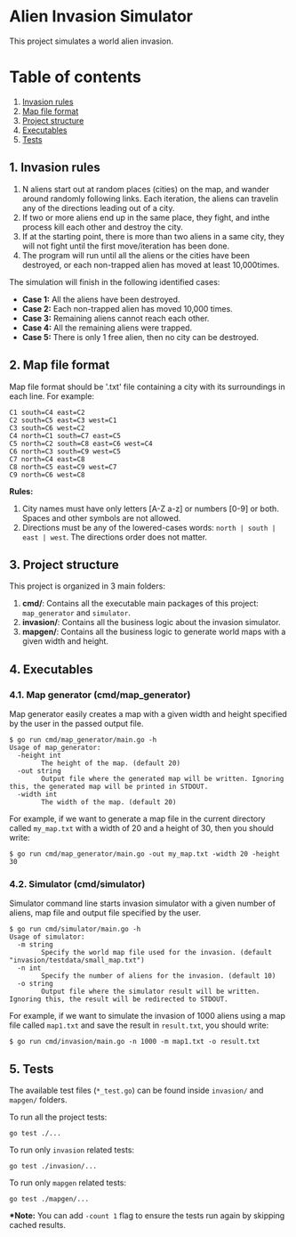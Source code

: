 # Alien Invasion Simulator

This project simulates a world alien invasion.

# Table of contents

1. [Invasion rules](#1-invasion-rules)
2. [Map file format](#2-map-file-format)
3. [Project structure](#3-project-structure)
4. [Executables](#4-executables)
5. [Tests](#5-tests)

## 1. Invasion rules

1. N ​aliens​ ​start​ ​out​ ​at​ ​random​ ​places (cities) ​on​ ​the​ ​map,​ ​and​ ​wander​ ​around​ ​randomly following​ ​links.​ ​Each​ ​iteration,​ ​the​ ​aliens​ ​can​ ​travel​ ​in​ ​any​ ​of​ ​the​ ​directions leading​ ​out​ ​of​ ​a​ ​city.​
2. If two or more aliens end up in​ ​the​ ​same​ ​place,​ ​they​ ​fight,​ ​and​ ​in​ ​the​ ​process​ ​kill each​ ​other​ ​and​ ​destroy​ ​the​ ​city.​
3. If at the starting point, there is more than two aliens in a same city, they will not fight until the first move/iteration has been done.
4. The​ ​program​ ​will ​run​ ​until​ ​all​ ​the​ ​aliens or the cities​ ​have​ ​been destroyed,​ ​or​ ​each​ ​non-trapped alien​ ​has​ ​moved​ ​at​ ​least​ ​10,000​ ​times.

The simulation will finish in the following identified cases:

- **Case 1:** All the aliens have been destroyed.
- **Case 2:** Each non-trapped alien has moved 10,000 times.
- **Case 3:** Remaining aliens cannot reach each other.
- **Case 4:** All the remaining aliens were trapped.
- **Case 5:** There is only 1 free alien, then no city can be destroyed.

## 2. Map file format

Map file format should be '.txt' file containing a city with its surroundings in each line. For example:

```
C1 south=C4 east=C2
C2 south=C5 east=C3 west=C1
C3 south=C6 west=C2
C4 north=C1 south=C7 east=C5
C5 north=C2 south=C8 east=C6 west=C4
C6 north=C3 south=C9 west=C5
C7 north=C4 east=C8
C8 north=C5 east=C9 west=C7
C9 north=C6 west=C8
```

**Rules:**

1. City names must have only letters [A-Z a-z] or numbers [0-9] or both. Spaces and other symbols are not allowed.
2. Directions must be any of the lowered-cases words: `north | south | east | west`. The directions order does not matter.

## 3. Project structure

This project is organized in 3 main folders:

1. **cmd/**: Contains all the executable main packages of this project: `map_generator` and `simulator`.
2. **invasion/**: Contains all the business logic about the invasion simulator.
3. **mapgen/**: Contains all the business logic to generate world maps with a given width and height.

## 4. Executables

### 4.1. Map generator (cmd/map_generator)

Map generator easily creates a map with a given width and height specified by the user in the passed output file.

```
$ go run cmd/map_generator/main.go -h
Usage of map_generator:
  -height int
        The height of the map. (default 20)
  -out string
        Output file where the generated map will be written. Ignoring this, the generated map will be printed in STDOUT.
  -width int
        The width of the map. (default 20)
```

For example, if we want to generate a map file in the current directory called `my_map.txt` with a width of 20 and a height of 30, then you should write:

```
$ go run cmd/map_generator/main.go -out my_map.txt -width 20 -height 30
```

### 4.2. Simulator (cmd/simulator)

Simulator command line starts invasion simulator with a given number of aliens, map file and output file specified by the user.

```
$ go run cmd/simulator/main.go -h
Usage of simulator:
  -m string
        Specify the world map file used for the invasion. (default "invasion/testdata/small_map.txt")
  -n int
        Specify the number of aliens for the invasion. (default 10)
  -o string
        Output file where the simulator result will be written. Ignoring this, the result will be redirected to STDOUT.
```

For example, if we want to simulate the invasion of 1000 aliens using a map file called `map1.txt` and save the result in `result.txt`, you should write:

```
$ go run cmd/invasion/main.go -n 1000 -m map1.txt -o result.txt
```

## 5. Tests

The available test files (`*_test.go`) can be found inside `invasion/` and `mapgen/` folders.

To run all the project tests:

`go test ./...`

To run only `invasion` related tests:

`go test ./invasion/...`

To run only `mapgen` related tests:

`go test ./mapgen/...`

**\*Note:** You can add `-count 1` flag to ensure the tests run again by skipping cached results.
